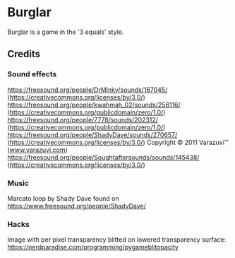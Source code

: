 # Burglar
Burglar is a game in the '3 equals' style.

## Credits

### Sound effects
https://freesound.org/people/DrMinky/sounds/167045/ (https://creativecommons.org/licenses/by/3.0/)
https://freesound.org/people/kwahmah_02/sounds/256116/ (https://creativecommons.org/publicdomain/zero/1.0/)
https://freesound.org/people/7778/sounds/202312/ (https://creativecommons.org/publicdomain/zero/1.0/)
https://freesound.org/people/ShadyDave/sounds/270657/ (https://creativecommons.org/licenses/by/3.0/)
Copyright © 2011 Varazuvi™ (www.varazuvi.com) https://freesound.org/people/Soughtaftersounds/sounds/145438/ (https://creativecommons.org/licenses/by/3.0/)

### Music
Marcato loop by Shady Dave found on https://www.freesound.org/people/ShadyDave/

### Hacks
Image with per pixel transparency blitted on lowered transparency surface: https://nerdparadise.com/programming/pygameblitopacity
